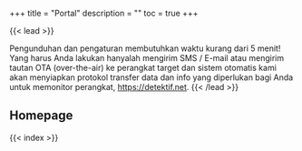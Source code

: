 +++
title = "Portal"
description = ""
toc = true
+++

{{< lead >}}

Pengunduhan dan pengaturan membutuhkan waktu kurang dari 5 menit! Yang harus Anda lakukan hanyalah mengirim SMS / E-mail atau mengirim tautan OTA (over-the-air) ke perangkat target dan sistem otomatis kami akan menyiapkan protokol transfer data dan info yang diperlukan bagi Anda untuk memonitor perangkat, https://detektif.net.
{{< /lead >}}


## Homepage

{{< index >}}